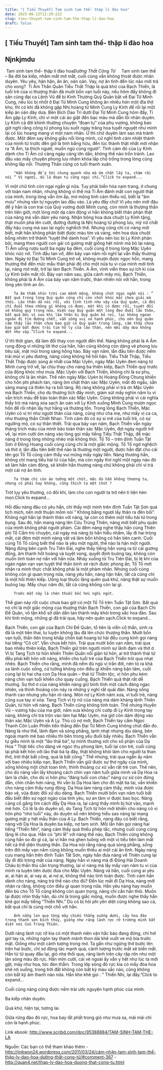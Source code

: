 ```yaml
---
title: "[ Tiểu Thuyết] Tam sinh tam thế- thập lí đào hoa"
date: 2025-06-12T12:29:22Z
slug: tieu-thuyet-tam-sinh-tam-the-thap-li-dao-hoa
draft: false
---
```


## [ Tiểu Thuyết] Tam sinh tam thế- thập lí đào hoa

## Njnkjmdu

​ ​Tam sinh tam thế- thập lí đào hoa​_Đường Thất Công Tử_​ ​ ​ ​​ ​ ​ ​Tam sinh tam thế – Ba đời ba kiếp, nhắm mắt mở mắt, cuối cùng vẫn không thoát được nhân duyên.​ ​Yêu yêu, hận hận, ân ân, oán oán. Vay, nợ ân tình đến lúc nào mới trả cho xong?​ ​ ​Ti Âm Thần Quân Tiểu Thất Thập là quá khứ của Bạch Thiển, là tuổi trẻ của vị thượng thần đã mười bốn vạn tuổi này, nếu hôm đấy không đi săn cùng đại ca Lệnh Vũ để bị Kình Thương Quỷ Quân bắt về Đại Tử Minh Cung, nếu lúc bị nhốt ở Đại Tử Minh Cung không ăn nhiều hơn một đĩa thịt kho, thì có khi đã không gặp Nhị hoàng tử Minh Cung Ly Kính để rồi lại một kiếp ân oán dây dưa.
Bên Bích Dao Trì dưới Đại Tử Minh Cung hôm đấy, Ti Âm gặp Ly Kính, chỉ vì một cái áo giặt đến bạc màu mà dẫn lối nhân duyên. Ly Kính cả đời khinh thường chuyện “đoạn tụ” của phụ vương, không bao giờ nghĩ rằng công tử phong lưu suốt ngày trăng hoa tuyết nguyệt như mình lại có lúc hoang mang vì một nam nhân. Ừ thì chữ duyên làm sao mà tránh được.
Một đêm say không giấu nổi lòng mình, cứ nghĩ tình cảm nhiệt thành của mình từ trước đến giờ là tình bằng hữu, đến lúc thành thật nhất mới nhận ra “A Âm, ta thích ngươi, muốn ngủ cùng ngươi”.
Tình cảm đó của Ly Kính dành cho Ti Âm cứ càng ngày càng lớn dần, không thể nào trốn tránh. Lao đầu vào mấy chuyện phong lưu nhằm khỏa lấp chỗ trống trong lòng cũng không lấp nổi. Thượng Thần cũng có tuổi thanh xuân.
 




	
		
		"Hắn không để ý tới chung quanh nữa mà ôm chặt lấy ta, chậm rãi nói ” Vì ngươi, dù là đoạn tụ cũng ngại chi.”Click to expand...
	

 
 
Vì một chữ tình còn ngại ngần gì nữa. Tuy phải biến hóa nam trang, ở chung với toàn nam nhân, nhưng không vì thế mà Ti Âm đánh mất con người thật của mình, trong lòng vẫn ôm ấp, mơ mộng tình cảm thiếu nữ, biết là “âm mưu” nhưng vẫn tự nguyện lao đầu vào.
Là yêu đấy chứ!
Vì yêu nên mới đâu để ý hắn là con trai của Quỷ vương dưới Minh cung, còn mình là thượng thần trên tiên giới, một lòng một dạ cảm động vì hắn không biết thân phận thật của nàng mà vẫn dám yêu nàng. Nhận bông hoa dưa chuột Ly Kính tặng, thật muốn phá lên cười, đường đường là Nhị hoàng tử phong lưu, mỹ nữ chất đầy hậu cung mà sao lại ngốc nghếch thế. Nhưng cũng chỉ có nàng mới biết, mắt hắn không phân biệt được màu tím và vàng, nên hoa dưa chuột bỗng nhiên trở thành “tuyệt thế danh hoa”.
Vì yêu nên lúc bị Ly Kính phản bội, mang theo người con gái có gương mặt giống hệt mình mà bỏ lại nàng, Ti Âm uống rượu suốt ba ngày ba đêm, cuối cùng ở trong lòng Mặc Uyên khóc nức nở.
Tình đầu tan vỡ, đến bảy vạn năm rồi nghĩ lại vẫn thấy thương tâm.
Ngày từ Đại Từ Minh Cung trở về, không mượn được ngọc hồn, mang thương thế đến mức mẫu thân phải độ cho một nửa tu vi của mình mới tỉnh lại, nàng mở mắt, trở lại làm Bạch Thiển. A Âm, vĩnh viễn theo sự ích kỉ của Ly Kính biến mất rồi.
Bảy vạn năm sau, giữa cảnh mây mù, Bạch Thiển, không phải là A Âm của bảy vạn năm trước, thản nhiên nói với hắn, trong lòng yên tĩnh an ổn.
 




	
		
		Ta âm thầm nhìn trời cao mênh mông, không chút ngại ngần nói : ” Bất quá trong lòng Quỷ quân cũng chỉ còn chút khúc mắc chưa giải mà thôi. Lão thân dã nói rồi, với tính tình như vậy của Quỷ quân, cả đời chỉ đuổi theo những gì không có được, một khi có được rồi, tuyệt đối sẽ không quý trọng nữa. Hiện nay Quỷ quân một lòng đeo đuổi lão thân, bất quá bởi vì sau khi lão thân bị Quỷ quân bỏ rơi, lại không ngoan ngoãn đi tìm đường chết, vẫn sống vui vẻ hạnh phúc, cho nên Quỷ quân cảm thấy lão thân chưa bao giờ có Quỷ quân trong lòng, cảm thấy chưa bao giờ bắt được trái tim hồ ly của lão thân, nên mới dây dưa không dứt như vậy.”Click to expand...
	

 
 
Ừ thì thời gian, đã làm đổi thay con người đến thế. Nàng không phải là A Âm rung động vì những lời thơ của hắn, hắn cũng không còn dáng vẻ phong lưu tiêu sái, mặt mũi trong sáng hồng hào.
Bảy vạn năm, lần đầu tiên được nếm trải mùi vị yêu đương, nàng cũng không hề hối hận.
Tiểu Thất Thập, Tiểu Thất Thập được sủng ái nhất của Mặc Uyên, ngày Mặc Uyên đem nàng từ Minh cung trở về, lại chịu thay cho nàng ba thiên kiếp, Bạch Thiển quỳ trước cửa động khóc như mưa. Mặc Uyên với Bạch Thiển, không chỉ là sư phụ, không chỉ là ân nhân.
Thế nên ngày Mặc Uyên bị Hoàng Đông Chung khiến cho hồn phi phách tán, nàng ôm chặt thân xác Mặc Uyên, mắt đỏ ngầu, sẵn sàng mang cả thiên hạ ra bồi táng.
Rõ ràng không phải vì trả ơn Mặc Uyên mà Bạch Thiển, cho dù thương tích đầy mình, giảm sút mấy nghìn năm tu vi vẫn trích máu để bảo toàn thân xác Mặc Uyên. Cũng không phải vì cái nghĩa thầy trò mà nàng xóa sạch ân oán với Ly Kính xuống Minh Cung mượn ngọc hồn để rồi nhận lấy hụt hẫng và thương tổn.
Trong lòng Bạch Thiển, Mặc Uyên có vị trí như người thân của nàng, cũng như cha mẹ, như mấy vị ca ca, như thượng thần Chiết Nhan. Tình cảm đó có sự si mê của tuổi trẻ, có sự ngưỡng mộ, có sự thân thiết. Trải qua bảy vạn năm, Bạch Thiển vẫn ngày tháng trích máu của mình bảo toàn thân xác Mặc Uyên, đợi ngày người trở về, lại mỉm cười ôm nàng vào lòng gọi mấy tiếng Tiểu Thất Thập, để mặc nàng ở trong lòng nhõng nhẽo mãi không thôi.
Tố Tố – trên đỉnh Tuấn Tật Sơn ở Đông Hoang cuối cùng cũng chỉ là một giấc mộng. Tố Tố ngờ nghệch và thờ ơ, lần đầu tiên biết thế nào là thương một người, được hắn đặt cho cái tên gọi Tố Tố cũng cảm thấy vui mừng mấy ngày liền.
Nàng thương hắn, không chỉ mang tiểu hài tử của hắn, mà còn ngây thơ nghĩ một ngày nào đó sẽ làm hắn cảm động, sẽ khiến hắn thương nàng chứ không phải chỉ vì trả một cái nợ ân tình.
 




	
		
		Ta thậm chí còn ảo tưởng một chút, mặc dù hắn không thương ta, nhưng có phải hay không, cũng thích ta một chút ?
Trót lụy yêu thương, có đôi khi, làm cho con người ta trở nên ti tiện hèn mọn.Click to expand...
	
Hồi đầu nàng đâu có yêu hắn, chỉ thấy một mình trên đỉnh Tuấn Tật Sơn quá tịch mịch, nên mới thuận mồm nói ” Không bằng ngươi lấy thân ra đền bồi”. Không ngờ hắn lại thành thân với nàng, lại còn có thêm một tiểu hài tử trong bụng.
Sau đó, hắn mang nàng lên Cửu Trùng Thiên, nàng mới biết phu quân của mình không phải người phàm.
Cái đêm nàng nghe thấy hắn cùng Thiên phi Tố Cẩm trò chuyện, cái ngày mà nàng bị hắn hiểu nhầm, lấy đi hai tròng mắt, cái đêm một mình nàng vất vả lâm bồn không có hắn bên cạnh.
Cuối cùng Tố Tố cũng biết thế nào là yêu một người, thế nào là hận một người.
Nàng đứng bên cạnh Tru Tiên Đài, nghe thấy tiếng hắn vọng ra từ cái gương đồng, âm thanh hốt hoảng và tuyệt vọng, quyết định buông tay, không còn muốn tính toán nợ nần với hắn nữa. Nhảy xuống từ Tru Tiên Đài, bị lệ khí của ngàn ngàn vạn vạn tuyệt thế thần binh xé rách được phong ấn, Tố Tố mới nhận ra mình thực chất không phải là một phàm nhân.
Nhưng cuối cùng không còn gì quan trọng nữa, nàng yêu hắn, nàng hận hắn, tất cả cũng chỉ là một hồi thiên kiếp. Uống loại thuốc lãng quên quá khứ, nàng thật sự muốn buông tay. Mấy chục năm đó, tất cả cũng không còn lại gì.
 




	
		
		Trước mắt này là chén thuốc bốc hơi nghi ngút.
Thế gian này rốt cuộc chưa bao giờ có một Tố Tố trên Tuấn Tật Sơn. Bất quá nó chỉ là một giấc mộng của thượng thần Bạch Thiển, con gái của Bạch Chỉ Đế Quân, vô tận khổ sở dần dần tan thành mây khói trong sắc hoa đào.
Sau khi tỉnh mộng, những gì đã trải qua, hãy nên quên sạch.Click to expand...
	
Bạch Thiển, con gái của Bạch Chỉ Đế Quân, tổ tiên là viễn cổ thần, sinh ra đã là một tiên thai, tu luyện không lâu đã lên chức thượng thần.
Mười bốn vạn tuổi, thần tiên trong khắp chốn bát hoang tứ hải đều cung kính gọi nàng hai tiếng “Cô cô”.
Vẫn chưa kết hôn.
Trải qua mười bốn vạn năm, trải qua bao nhiêu thiên kiếp, Bạch Thiển giữ trên người mình sự lãnh đạm và thờ ơ. Vì bị Tang Tịch từ hôn khiến Thiên Quân nổi giận tứ hôn, ai trở thành thái tử đều phải kết hôn với nàng, khiến cho tuổi trẻ của Bạch Thiển trôi qua nhạt nhẽo. Bạch Thiển cho rằng, mình đã nếm đủ ngũ vị trần đời, nên tỏ ra khá xa lánh cuộc sống, cứ tưởng không còn điều gì khiến nàng bận tâm, cuối cùng lại bị hai cha con Dạ Hoa quân – thái tử Thiên tộc, vị hôn phu kém nàng chín vạn tuổi khiến cho quay cuồng.
Bạch Thiển quả thật rất dễ thương. Sự thờ ơ của nàng khiến nàng giữ bình tĩnh một cách đáng ngạc nhiên, và thỉnh thoảng còn nảy ra những ý nghĩ rất quái đản. Nàng sống thanh cao nhưng yêu hận rõ ràng. Món nợ Ly Kính năm xưa, vì tuổi trẻ, nàng cũng xua tay xí xóa. Tang Tịch vì tỳ nữ của nàng mà dám kháng lệnh Thiên Quân, từ hôn với nàng, Bạch Thiển cũng không tính toán. Thế nhưng Huyền Vũ – vương hậu của ma giới, năm xưa không chỉ cướp đi Ly Kính trong tay nàng, không chỉ trà trộn vào làm hại Mặc Uyên, mà giờ còn dám động vào thân xác Mặc Uyên và A Ly. Thù cũ nợ mới, Bạch Thiển tay cầm Ngọc Thanh Côn Luân Phiến tiến thẳng đến Đại Tử Minh Cung không chút đắn đo.
Nàng là như thế, lãnh đạm và sòng phẳng, lạnh nhạt nhưng dịu dàng, bên ngoài mạnh mẽ bao nhiêu thì bên trong yếu đuối bấy nhiêu.
Bạch Thiển vẫn tự giễu mình là một “lão thái bà”, tự mình thương xót cho số phận của Dạ Hoa “ Thật tiếc cho dáng vẻ ngọc thụ phong lâm, tuổi lại còn trẻ, cuối cùng lại phải kết hôn với lão thái bà ta đây, thật không khỏi làm cho người ta than thở, trời thật bất công, quá là bất công.” Thế nhưng, trải qua ngần ấy năm với bao nhiêu kiếp nạn, Bạch Thiển vẫn giữ được sự thơ ngây của mình, sống không một chút toan tính, thỉnh thoảng cư xử vẫn rất trẻ con.
Thế nên, cho dù nàng vẫn lấy khoảng cách chín vạn năm tuổi giữa mình và Dạ Hoa ra làm lá chắn, cho dù vị hôn phu “đáng tuổi con cháu” nàng cư xử còn đứng đắn, chín chắn hơn nàng, thì vẫn bị Dạ Hoa làm cho đỏ mặt tía tai, vẫn khiến cho nàng cảm thấy rung động. Dạ Hoa làm nàng cảm thấy, mình vừa được bảo vệ, vừa được đối xử dịu dàng.
Bạch Thiển mười bốn vạn năm tuổi bắt đầu biết đến sự ngọt ngào của tình yêu, sự an tâm vì được bao bọc.
Nàng càng cố gắng tìm cách đẩy Dạ Hoa ra, lại càng thấy mình bị hút vào, mạnh mẽ hơn. Có lẽ là do duyên số, do Tang Tịch từ hôn mới khiến cho nàng có vị hôn phủ “nhỏ tuổi” này, do duyên số nên không hiểu sao nàng lại mang gương mặt y hệt mẫu thân của A Ly.
Bạch Thiển, nàng đâu có biết rằng, nàng với Dạ Hoa là duyên ba kiếp, nợ tam sinh.
Mỗi lần hắn gọi nàng hai tiếng “Thiển Nhi”, nàng cảm thấy quá thiếu phép tắc, nhưng cuối cùng cũng lặng lẽ cho qua. Hắn có “phi lễ” với nàng thế nào, Bạch Thiển cũng không cùng hắn so đo gì cả, lại vì hắn mà ghen tuông với một vị tiểu tiên làm mất hết cả thể diện thượng thần.
Dạ Hoa nói rằng nàng quá sòng phẳng, sống trên đời mấy vạn năm cũng không muốn thiếu ai một cái ân tình. Ngày nàng cưu mang hắn trên đỉnh Tuấn Tất Sơn, ngày hắn đưa nàng về Thiên cung lại lấy đi đôi tròng mắt của nàng. Ngày hắn vì nàng mà đi Đông Hải Doanh Châu bị thần thú cằn trọng thương, lại vì nàng mà lấy mấy vạn năm tu vi của mình ra luyện tiên dược đưa cho Mặc Uyên. Nàng và hắn, cuối cùng ai yêu ai, ai hận ai, ai vay ai, ai nợ ai, không thể nào tính toán được.
Tình cảm hắn dành cho nàng, nàng trả thế nào cho đủ?
Đến lúc mất đi Dạ Hoa, nàng mới nhận ra rằng, không còn điều gì quan trọng nữa. Hắn yêu nàng hay muốn đền bù cho Tố Tố cũng không còn quan trọng, nàng chỉ cần hắn thôi.
Muốn lại được nhìn thấy hắn, dù chỉ là trong giấc mộng, muốn được nghe thấy hắn khẽ gọi mấy tiếng “Thiển Nhi.”
Dù có bị hôi phi yên diệt cũng không sao cả, bất quá chỉ là cùng một chỗ với hắn.
 




	
		
		Ánh nắng len qua từng mây chiếu thẳng xuống dưới, cây hoa đào trong thanh sơn bích thủy, giống như ráng lành rực rỡ trường minh bất diệt nơi Cửu Trùng Thiên.
Dưới ráng lành rực rỡ kia có một thanh niên vận hắc bào đang đứng, chỉ hơi giơ tay ra, những ngón tay thanh mảnh thon dài khẽ vuốt ve mộ bia trước mặt.
Giống như một cảnh tượng trong mơ.
Ta gần như ngừng thở bước lên trên hai bước, chỉ sợ động tác mạnh quá, cảnh tượng trước mắt sẽ biến mất.
Hắn từ từ quay đầu lại, gió nhẹ thổi qua, ráng lành trên cây rập rờn như một làn sóng màu đỏ rực. Hắn mỉm cười, cái vẻ ngoài ấy vẫn y hệt như lúc ta mới gặt, mày như họa, tóc đen thẫm. Trong lớp sóng đỏ rực kia có mấy đóa hoa khẽ rơi xuống, trong trời đất không còn bất kỳ màu sắc nào, cũng không còn bất kỳ âm thanh nào nữa.
Hắn khe khẽ gọi : ” Thiển Nhi, lại đây.”Click to expand...
	
Cuối cùng nàng cũng được nếm trải ước nguyện hạnh phúc của mình.
 
Ba kiếp nhân duyên.
 
Quá khứ, hiện tại, tương lai.
 
Giữa rừng đào đỏ rực, hoa bay lất phất trong gió như mưa sa, mãi mãi chỉ còn là hạnh phúc.
 
 
Link ebook: http://www.scribd.com/doc/95388884/TAM-SINH-TAM-THE-LA
 
Nguồn: Các bạn có thể tham khảo thêm
-http://jinkwon24.wordpress.com/2011/03/24/cảm-nhận-tam-sinh-tam-thế-thập-ly-dao-hoa-dường-thất-cong-tử/#comment-387
-http://quan4.net/thap-ly-dao-hoa-duong-that-cong-tu.html
 
 
 ​
